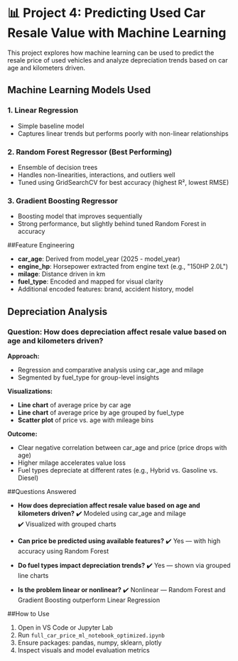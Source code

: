 # 📊 Project 4: Predicting Used Car Resale Value with Machine Learning

This project explores how machine learning can be used to predict the resale price of used vehicles and analyze depreciation trends based on car age and kilometers driven.

## Machine Learning Models Used

### 1. Linear Regression
- Simple baseline model
- Captures linear trends but performs poorly with non-linear relationships

### 2. Random Forest Regressor (Best Performing)
- Ensemble of decision trees
- Handles non-linearities, interactions, and outliers well
- Tuned using GridSearchCV for best accuracy (highest R², lowest RMSE)

### 3. Gradient Boosting Regressor
- Boosting model that improves sequentially
- Strong performance, but slightly behind tuned Random Forest in accuracy

##Feature Engineering

- **car_age**: Derived from model_year (2025 - model_year)
- **engine_hp**: Horsepower extracted from engine text (e.g., "150HP 2.0L")
- **milage**: Distance driven in km
- **fuel_type**: Encoded and mapped for visual clarity
- Additional encoded features: brand, accident history, model

## Depreciation Analysis

### Question: How does depreciation affect resale value based on age and kilometers driven?

**Approach:**
- Regression and comparative analysis using car_age and milage
- Segmented by fuel_type for group-level insights

**Visualizations:**
- **Line chart** of average price by car age
- **Line chart** of average price by age grouped by fuel_type
- **Scatter plot** of price vs. age with mileage bins

**Outcome:**
- Clear negative correlation between car_age and price (price drops with age)
- Higher milage accelerates value loss
- Fuel types depreciate at different rates (e.g., Hybrid vs. Gasoline vs. Diesel)

##Questions Answered

- **How does depreciation affect resale value based on age and kilometers driven?**
  ✔️ Modeled using car_age and milage  
  ✔️ Visualized with grouped charts

- **Can price be predicted using available features?**
  ✔️ Yes — with high accuracy using Random Forest

- **Do fuel types impact depreciation trends?**
  ✔️ Yes — shown via grouped line charts

- **Is the problem linear or nonlinear?**
  ✔️ Nonlinear — Random Forest and Gradient Boosting outperform Linear Regression

##How to Use

1. Open in VS Code or Jupyter Lab
2. Run `full_car_price_ml_notebook_optimized.ipynb`
3. Ensure packages: pandas, numpy, sklearn, plotly
4. Inspect visuals and model evaluation metrics
